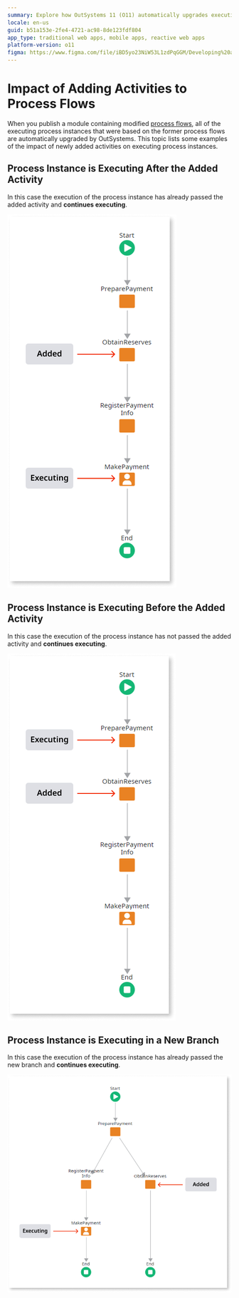 ```yaml
---
summary: Explore how OutSystems 11 (O11) automatically upgrades executing process instances when activities are added to process flows.
locale: en-us
guid: b51a153e-2fe4-4721-ac98-8de123fdf804
app_type: traditional web apps, mobile apps, reactive web apps
platform-version: o11
figma: https://www.figma.com/file/iBD5yo23NiW53L1zdPqGGM/Developing%20an%20Application?node-id=266:29
---
```

# Impact of Adding Activities to Process Flows

When you publish a module containing modified [process flows](../process-flow/process-flow-editor.md), all of the executing process instances that were based on the former process flows are automatically upgraded by OutSystems. This topic lists some examples of the impact of newly added activities on executing process instances.


## Process Instance is Executing After the Added Activity

In this case the execution of the process instance has already passed the added activity and **continues executing**.

![Diagram showing a process instance execution after an activity has been added to the process flow](images/process-upgrade-adding-past.png "Process Instance Executing After Added Activity")


## Process Instance is Executing Before the Added Activity

In this case the execution of the process instance has not passed the added activity and **continues executing**.

![Illustration of a process instance executing before reaching a newly added activity in the process flow](images/process-upgrade-adding-future.png "Process Instance Executing Before Added Activity")


## Process Instance is Executing in a New Branch

In this case the execution of the process instance has already passed the new branch and **continues executing**.

![Flowchart depicting a process instance execution that has bypassed a new branch in the process flow](images/process-upgrade-adding-branch.png "Process Instance in a New Branch")
